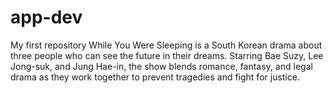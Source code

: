 # app-dev
My first repository
While You Were Sleeping is a South Korean drama about three people who can see the future in their dreams. Starring Bae Suzy, Lee Jong-suk, and Jung Hae-in, the show blends romance, fantasy, and legal drama as they work together to prevent tragedies and fight for justice.
